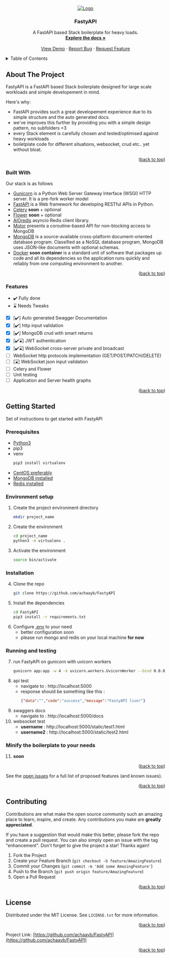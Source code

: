 
<div id="top"></div>
<br />
<div align="center">
  <a href="#">
    <img src="https://imgs.search.brave.com/Xftt8kk2m5f-q7wfrFC45rKBq7j4wZlIAX6iji82T3o/rs:fit:1023:369:1/g:ce/aHR0cHM6Ly9mYXN0/YXBpLnRpYW5nb2xv/LmNvbS9pbWcvbG9n/by1tYXJnaW4vbG9n/by10ZWFsLnBuZw" alt="Logo">
  </a>

  <h3 align="center">FastyAPI</h3>

  <p align="center">
    A FastAPI based Stack boilerplate for heavy loads.
    <br />
    <a href="#"><strong>Explore the docs »</strong></a>
    <br />
    <br />
    <a href="#">View Demo</a>
    ·
    <a href="#">Report Bug</a>
    ·
    <a href="#">Request Feature</a>
  </p>
</div>

<details>
  <summary>Table of Contents</summary>
  <ol>
    <li>
      <a href="#about-the-project">About The Project</a>
      <ul>
        <li><a href="#built-with">Built With</a></li>
      </ul>
    </li>
    <li>
      <a href="#getting-started">Getting Started</a>
      <ul>
        <li><a href="#prerequisites">Prerequisites</a></li>
	<li><a href="#built-with">Built with</a></li> 
	<li><a href="#features">Features</a></li>
	<li><a href="#getting-started">Getting Started</a></li>
        <li><a href="#environment-setup">Environment setup</a></li>
        <li><a href="#installation">Installation</a></li>
        <li><a href="#running-and-testing">Running and testing</a></li>
      </ul>
    </li>
    <li><a href="#contributing">Contributing</a></li>
    <li><a href="#license">License</a></li>
  </ol>
</details>

<!-- ABOUT THE PROJECT -->
## About The Project

FastyAPI is a FastAPI based Stack boilerplate designed for large scale workloads and simple developement in mind.

Here's why:
* FastAPI provides such a great developement experience due to its simple structure and the auto generated docs.
* we've improves this further by providing you with a simple design pattern, no subfolders <3
* every Stack element is carefully chosen and tested/optimised against heavy workloads
* boiletplate code for different situations, websocket, crud etc.. yet without bloat.

<p align="right">(<a href="#top">back to top</a>)</p>

### Built With

Our stack is as follows
* [Gunicorn](https://fastapi.tiangolo.com/deployment/server-workers/) is a Python Web Server Gateway Interface (WSGI) HTTP server. It is a pre-fork worker model
* [FastAPI](https://nextjs.org/) is a Web framework for developing RESTful APIs in Python.
* [Celery](https://docs.celeryq.dev/) **soon** + optional
* [Flower](https://flower.readthedocs.io/en/latest/) **soon** + optional
* [AIOredis](https://aioredis.readthedocs.io/) asyncio Redis client library.
* [Motor](https://motor.readthedocs.io/) presents a coroutine-based API for non-blocking access to MongoDB
* [MongoDB](https://svelte.dev/) is a source-available cross-platform document-oriented database program. Classified as a NoSQL database program, MongoDB uses JSON-like documents with optional schemas.
* [Docker](https://www.docker.com/) **soon** **container** is a standard unit of software that packages up code and all its dependencies so the application runs quickly and reliably from one computing environment to another.

<p align="right">(<a href="#top">back to top</a>)</p>

### Features

- ✔️	Fully done
- ⌛ 	Needs Tweaks

- [x] [✔️] Auto generated Swagger Documentation
- [x] [✔️] http input validation
- [x] [✔️] MongoDB crud with smart returns
- [x] [✔️⌛] JWT authentication
- [x] [✔️⌛] WebSocket cross-server private and broadcast
- [ ] WebSocket http protocols implementation (GET/POST/PATCH/DELETE)
- [ ] [⌛] WebSocket json input validation
- [ ] Celery and Flower
- [ ] Unit testing
- [ ] Application and Server health graphs

<p align="right">(<a href="#top">back to top</a>)</p>

## Getting Started

Set of instructions to get started with FastyAPI

### Prerequisites

* [Python3]([https://www.python.org/downloads/](https://computingforgeeks.com/how-to-install-python-3-on-centos/))
* pip3
* venv
	```sh
   pip3 install virtualenv
   ```
* [CentOS preferably](https://www.centos.org/centos-linux)
* [MongoDB installed](https://phoenixnap.com/kb/install-mongodb-on-centos-8)
* [Redis installed](https://www.linode.com/docs/guides/install-and-configure-redis-on-centos-7)

### Environment setup

1. Create the project environment directory
   ```sh
   mkdir project_name
   ```
2. Create the environment
   ```sh
   cd project_name
   python3 -m virtualenv .
   ```
3. Activate the environment
   ```sh
   source bin/activate
   ```

### Installation

4. Clone the repo
   ```sh
   git clone https://github.com/achaayb/FastyAPI
   ```
5. Install the dependencies
   ```sh
   cd FastyAPI 
   pip3 install -r requirements.txt
   ```
6. Configure [.env](https://github.com/achaayb/FastyAPI/blob/master/.env) to your need
	* better configuration soon
	* please run mongo and redis on your local machine **for now**

### Running and testing

7. run FastyAPI on gunicorn with uvicorn workers
   ```sh
   gunicorn app:app -w 4 -k uvicorn.workers.UvicornWorker --bind 0.0.0.0:5000
   ```
8. api test
	* navigate to : http://localhost:5000
	* response should be something like this :
		```json
	   {"data":"","code":"success","message":"FastyAPI live!"}
		```
9. swaggers docs
  	* navigate to : http://localhost:5000/docs
10. websocket test
  	* **username** : http://localhost:5000/static/test1.html
  	* **username2** : http://localhost:5000/static/test2.html
 
 ### Minify the boilerplate to your needs
 
 11. **soon**

<p align="right">(<a href="#top">back to top</a>)</p>

See the [open issues](https://github.com/achaayb/FastyAPI/issues) for a full list of proposed features (and known issues).

<p align="right">(<a href="#top">back to top</a>)</p>

## Contributing

Contributions are what make the open source community such an amazing place to learn, inspire, and create. Any contributions you make are **greatly appreciated**.

If you have a suggestion that would make this better, please fork the repo and create a pull request. You can also simply open an issue with the tag "enhancement".
Don't forget to give the project a star! Thanks again!

1. Fork the Project
2. Create your Feature Branch (`git checkout -b feature/AmazingFeature`)
3. Commit your Changes (`git commit -m 'Add some AmazingFeature'`)
4. Push to the Branch (`git push origin feature/AmazingFeature`)
5. Open a Pull Request

<p align="right">(<a href="#top">back to top</a>)</p>

## License

Distributed under the MIT License. See `LICENSE.txt` for more information.

<p align="right">(<a href="#top">back to top</a>)</p>

Project Link: [https://github.com/achaayb/FastyAPI](https://github.com/achaayb/FastyAPI)

<p align="right">(<a href="#top">back to top</a>)</p>
